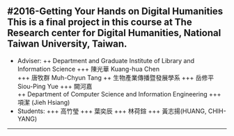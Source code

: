 #2016-Getting Your Hands on Digital Humanities
This is a final project in this course at The Research center for Digital Humanities, National Taiwan University, Taiwan.
--------------------------------------------------
+	Adviser:
++	Department and Graduate Institute of Library and Information Science
+++	陳光華 Kuang-hua Chen  
+++   唐牧群 Muh-Chyun Tang
++   生物產業傳播暨發展學系
+++   岳修平 Siou-Ping Yue
+++   闕河嘉  
++   Department of Computer Science and Information Engineering 
+++   項潔 (Jieh Hsiang)
+	Students:
+++	高竹瑩
+++   葉奕辰
+++   林荷鍹
+++   黃志揚(HUANG, CHIH-YANG)


---------------------------------------------------------------------------------------------




